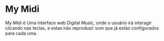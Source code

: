# My Midi
My Midi é Uma interface web Digital Music, onde o usuário irá interagir clicando nas teclas, e estas irão reproduzir som que já estão configurados para cada uma.
